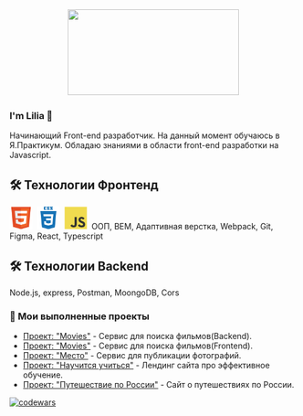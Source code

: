
<div align="center">
  <img src="https://media.giphy.com/media/2IudUHdI075HL02Pkk/giphy.gif" width="300" height="150"/>
</div>

### I'm Lilia 👋
Начинающий Front-end разработчик.
На данный момент обучаюсь в Я.Практикум. Обладаю знаниями в области front-end разработки на Javascript.


## 🛠 Технологии Фронтенд
<img src="https://github.com/devicons/devicon/blob/master/icons/html5/html5-original.svg" title="HTML5" alt="HTML" width="40" height="40"/>&nbsp;
<img src="https://github.com/devicons/devicon/blob/master/icons/css3/css3-plain-wordmark.svg"  title="CSS3" alt="CSS" width="40" height="40"/>&nbsp;
<img src="https://github.com/devicons/devicon/blob/master/icons/javascript/javascript-original.svg" title="JavaScript" alt="JavaScript" width="40" height="40"/>&nbsp;
 ООП, BEM, Адаптивная верстка, Webpack, Git, Figma, React, Typescript

## 🛠 Технологии Backend
Node.js, express, Postman, MoongoDB, Cors

### 🌱 Мои выполненные проекты

*   [Проект: "Movies"](https://github.com/LiliaKhazieva/movies-explorer-api) - Сервис для поиска фильмов(Backend).
*   [Проект: "Movies"](https://github.com/LiliaKhazieva/movies-explorer-frontend) - Сервис для поиска фильмов(Frontend).
*   [Проект: "Место"](https://github.com/LiliaKhazieva/mesto) - Сервис для публикации фотографий.
*   [Проект: "Научится учиться"](https://github.com/LiliaKhazieva/how-to-learn) - Лендинг сайта про эффективное обучение.
*   [Проект: "Путешествие по России"](https://github.com/LiliaKhazieva/russian-travel) - Сайт о путешествиях по России.
 
 [![codewars](https://www.codewars.com/users/username/badges/micro)](https://www.[codewars.com/users/LiliaKhazieva])


